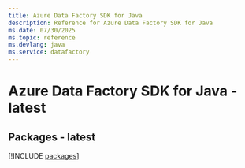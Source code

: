 ```yaml
---
title: Azure Data Factory SDK for Java
description: Reference for Azure Data Factory SDK for Java
ms.date: 07/30/2025
ms.topic: reference
ms.devlang: java
ms.service: datafactory
---
```

# Azure Data Factory SDK for Java - latest
## Packages - latest
[!INCLUDE [packages](data-factory-index.md)]
